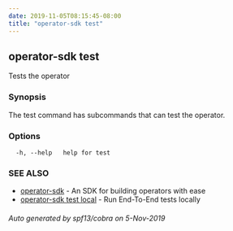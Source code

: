 ```yaml
---
date: 2019-11-05T08:15:45-08:00
title: "operator-sdk test"
---
```

## operator-sdk test

Tests the operator

### Synopsis

The test command has subcommands that can test the operator.


### Options

```
  -h, --help   help for test
```

### SEE ALSO

* [operator-sdk](operator-sdk)	 - An SDK for building operators with ease
* [operator-sdk test local](operator-sdk_test_local)	 - Run End-To-End tests locally

###### Auto generated by spf13/cobra on 5-Nov-2019

